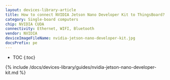 ```yaml
---
layout: devices-library-article
title: How to connect NVIDIA Jetson Nano Developer Kit to ThingsBoard?
category: Single-board computers
chip: NVIDIA CUDA
connectivity: Ethernet, WIFI, Bluetooth
vendor: NVIDIA
deviceImageFileName: nvidia-jetson-nano-developer-kit.jpg
docsPrefix: pe
---
```



* TOC
{:toc}

{% include /docs/devices-library/guides/nvidia-jetson-nano-developer-kit.md %}